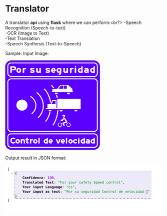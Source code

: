 # Translator
A translator **api** using **flask** where we can perform:<br?>
-Speech Recognition (Speech-to-text)<br/>
-OCR (Image to Text)<br/>
-Text Translation<br/>
-Speech Synthesis (Text-to-Speech)<br/>


Sample:
Input Image:


![input image](input.png)

Output result in JSON format:


![output image](output.png)

